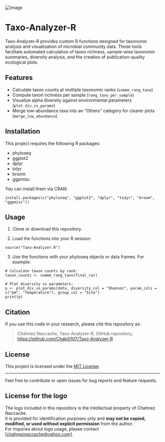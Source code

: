 ![image](https://github.com/user-attachments/assets/1080de67-a746-4bc1-9168-d3dedf7d4c7e)


# Taxo-Analyzer-R

Taxo-Analyzer-R provides custom R functions designed for taxonomic analysis and visualization of microbial community data. These tools facilitate automated calculation of taxon richness, sample-wise taxonomic summaries, diversity analysis, and the creation of publication-quality ecological plots.

## Features

- Calculate taxon counts at multiple taxonomic ranks (`somme_rang_taxo`)
- Compute taxon richness per sample (`rang_taxo_per_sample`)
- Visualize alpha diversity against environmental parameters (`plot_div_vs_params`)
- Merge low-abundance taxa into an "Others" category for clearer plots (`merge_low_abundance`)

## Installation

This project requires the following R packages:

- phyloseq
- ggplot2
- dplyr
- tidyr
- broom
- ggpmisc

You can install them via CRAN: 
```
install.packages(c("phyloseq", "ggplot2", "dplyr", "tidyr", "broom", "ggpmisc"))
```
## Usage

1. Clone or download this repository.

2. Load the functions into your R session:

```
source("Taxo-Analyzer.R")
```

3. Use the functions with your phyloseq objects or data frames. For example:

```
# Calculate taxon counts by rank:
taxon_counts <- somme_rang_taxo(final_rar)

# Plot diversity vs parameters:
p <- plot_div_vs_params(data, diversity_col = "Shannon", param_cols = c("pH", "Temperature"), group_col = "Site")
print(p)
```


## Citation

If you use this code in your research, please cite this repository as:

> Chahnez.Naccache, Taxo-Analyzer-R, GitHub repository, https://github.com/Chaki0107/Taxo-Analyzer-R

## License

This project is licensed under the [MIT License](LICENSE).

---

Feel free to contribute or open issues for bug reports and feature requests.

## License for the logo

The logo included in this repository is the intellectual property of Chahnez Naccache.  
It is provided for identification purposes only and **may not be copied, modified, or used without explicit permission** from the author.  
For inquiries about logo usage, please contact [chahneznaccache@yahoo.com].

